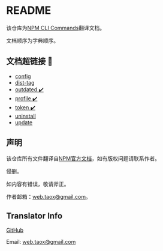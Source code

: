 # README

该仓库为[NPM CLI Commands](https://docs.npmjs.com/cli/init)翻译文档。

文档顺序为字典顺序。

## 文档超链接 🔗
* [config](https://github.com/NinjiaHub/NPM-CLI-Commands/blob/master/documents/npm-config.md "npm-config")
* [dist-tag](https://github.com/NinjiaHub/NPM-CLI-Commands/blob/master/documents/npm-dist-tag.md "npm-dist-tag")
* [outdated  ✔️](https://github.com/NinjiaHub/NPM-CLI-Commands/blob/master/documents/npm-outdated.md "npm-outdated")
* [profile ✔️](https://github.com/NinjiaHub/NPM-CLI-Commands/blob/master/documents/npm-profile.md "npm-profile")
* [token ✔️](https://github.com/NinjiaHub/NPM-CLI-Commands/blob/master/documents/npm-token.md "npm-token")
* [uninstall](https://github.com/NinjiaHub/NPM-CLI-Commands/blob/master/documents/npm-uninstall.md "npm-uninstall")
* [update](https://github.com/NinjiaHub/NPM-CLI-Commands/blob/master/documents/npm-update.md "npm-update")

## 声明

该仓库所有文件翻译自[NPM官方文档](https://github.com/NinjiaHub/Tools-Tricks/blob/master/documents/npm)，如有版权问题请联系作者。

侵删。

如内容有错误，敬请斧正。

作者邮箱：web.taox@gmail.com。

## Translator Info

[GitHub](https://github.com/Tao-Quixote)

Email: web.taox@gmail.com